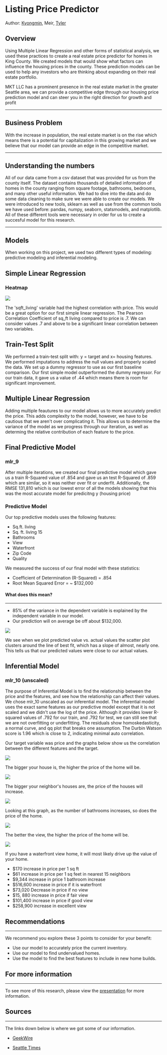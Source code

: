 # Listing Price Predictor

Author: [Kyongmin](https://www.linkedin.com/in/kyongminso/), Meir, [Tyler](https://www.linkedin.com/in/tyler-wood-08a036216/)



## Overview

Using Multiple Linear Regression and other forms of statistical analysis, we used these practices to create a real estate price predictor for homes in King County. We created models that would show what factors can influence the housing prices in the county. These prediction models can be used to help any investors who are thinking about expanding on their real estate portfolio.

MKT LLC has a prominent presence in the real estate market in the greater Seattle area, we can provide a competitive edge through our housing price prediction model and can steer you in the right direction for growth and profit


---------------
## Business Problem 
With the increase in population, the real estate market is on the rise which means there is a potential for capitalization in this growing market and we believe that our model can provide an edge in the competitive market.

------------

## Understanding the numbers


All of our data came from a csv dataset that was provided for us from the county itself. The dataset contains thousands of detailed information of homes in the county ranging from square footage, bathrooms, bedrooms, and many other useful information. We had to dive into the data and do some data cleaning to make sure we were able to create our models. We were introduced to new tools, sklearn as well as use from the common tools we have used before:  pandas, numpy, seaborn, statsmodels, and matplotlib. All of these different tools were necessary in order for us to create a succesful model for this research. 

------
## Models 

When working on this project, we used two different types of modeling: predictive modeling and inferential modeling. 



## Simple Linear Regression 

### Heatmap


<img src= "https://github.com/kyongminso/phase_2_project/raw/main/Images/heatmap.png">

The 'sqft_living' variable had the highest correlation with price. This would be a great option for our first simple linear regression. The Pearson Correlation Coefficient of sq_ft living compared to price is .7. We can consider values .7 and above to be a significant linear correlation between two variables.

## Train-Test Split 

We performed a train-test split with:  y = target and x= housing features.  
We performed imputations to address the null values and properly scaled the data. We set up a dummy regressor to use as our first baseline comparison. Our first simple model outperformed the dummy regressor. For our train data, it gave us a value of .44 which means there is room for significant improvement. 



## Multiple Linear Regression 
Adding multiple feautures to our model allows us to more accurately predict the price. This adds complexity to the model, however, we have to be cautious that we aren't over complicating it. This allows us to determine the variance of the model as we progress through our iteration, as well as determing the relative contribution of each feature to the price. 

## Final Predictive Model

### mlr_9
After multiple iterations, we created our final predictive model which gave us a train R-Squared value of .854 and gave us an test R-Squared  of .859 which are similar, so it was neither over fit or underfit. Additionally, the RMSE 131,810 which is our lowest error of all the models showing that this was the most accurate model for predicitng y (housing price)


### Predictive Model

Our top predictive models uses the following features: 
- Sq.ft. living 
- Sq. ft. living 15 
- Bathrooms
- View 
- Waterfront 
- Zip Code 
- Quality 

We measured the success of our final model with these statistics: 

- Coefficient of Determination (R-Squared) =  .854
- Root Mean Squared Error = ~ $132,000



#### What does this mean?
---
- 85% of the variance in the dependent variable is explained by the independent variable in our model.
- Our prediction will on average be off about $132,000. 
 

<img src=https://github.com/kyongminso/phase_2_project/raw/main/Images/preds_actual_regplot.png>

We see when we plot predicted value vs. actual values the scatter plot clusters around the line of best fit, which has a slope of almost, nearly one. This tells us that our predicted values were close to our actual values. 

## Inferential Model

### mlr_10 (unscaled)
The purpose of Inferential Model is to find the relationship between the price and the features, and see how the relationship can affect their values. We chose mlr_10 unscaled as our inferential model. The inferential model uses the exact same features as our predictive model except that it is not scaled and we didn't use the log of the price. Although it provides lower R-squared values of .792 for our train, and .792 for test, we can still see that we are not overfitting or underfitting. The residuals show homoskedasticity, a normal curve, and qq plot that breaks one assumption. The Durbin Watson score is 1.96 which is close to 2, indicating minimal auto correlation. 

Our target variable was price and the graphs below show us the correlation between the different features and the target. 


<img src="Images/sqft_living_regplot.png">

The bigger your house is, the higher the price of the home will be. 


<img src="Images/sqft_living15_regplot.png">

The bigger your neighbor's houses are, the price of the houses will increase. 


<img src="Images/bathroom_bar.png">

Looking at this graph, as the number of bathrooms increases, so does the price of the home. 




<img src="Images/view_bar.png">

The better the view, the higher the price of the home will be. 



<img src="Images/waterfront_bar.png">

If you have a waterfront view home, it will most likely drive up the value of your home. 



- $170 increase in price per 1 sq ft
- $61 increase in price per 1 sq feet in nearest 15 neighbors
- $9,344 increase in price 1 bathroom increase
- $516,600 increase in price if it is waterfront
- $73,020 Decrease in price if no view
- $15, 880 increase in price if fair view 
- $101,400 increase in price if good view 
- $258,900 increase in excellent view  







## Recommendations 
-------
We recommend you explore these 3 points to consider for your benefit: 
- Use our model to accurately price the current inventory. 
- Use our model to find undervalued homes. 
- Use the model to find the best features to include in new home builds. 




## For more information
---
To see more of this research, please view the [presentation](https://docs.google.com/presentation/d/1yD90aYa58sU7afved1218I4qQN6k-hgGJ7FpRrDJ0fU/edit#slide=id.g120e22c8c1b_2_20) for more information. 


## Sources
---
The links down below is where we got some of our information. 

- [GeekWire](https://www.geekwire.com/2021/census-data-shows-seattles-population-surge-last-decade-fueled-part-tech-job-growth/)

- [Seattle Times](https://www.seattletimes.com/seattle-news/data/surprise-seattle-was-the-fastest-growing-big-u-s-city-in-2020/)